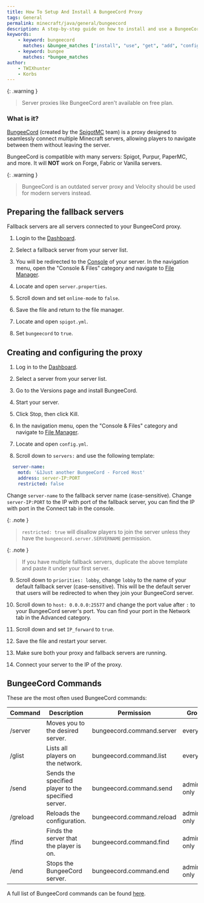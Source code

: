 ```yaml
---
title: How To Setup And Install A BungeeCord Proxy
tags: General
permalink: minecraft/java/general/bungeecord
description: A step-by-step guide on how to install and use a BungeeCord proxy server
keywords:
    - keyword: bungeecord
      matches: &bungee_matches ["install", "use", "get", "add", "configure", "load"]
    - keyword: bungee
      matches: *bungee_matches
author:
    - TWIXhunter
    - Korbs
---
```


{: .warning }
> Server proxies like BungeeCord aren't available on free plan.

### What is it?
[BungeeCord](https://www.spigotmc.org/wiki/bungeecord/) (created by the [SpigotMC](https://www.spigotmc.org/XenStaff/) team) is a proxy designed to seamlessly connect multiple Minecraft servers, allowing players to navigate between them without leaving the server. 

BungeeCord is compatible with many servers: Spigot, Purpur, PaperMC, and more. It will **NOT** work on Forge, Fabric or Vanilla servers.

{: .warning }
> BungeeCord is an outdated server proxy and Velocity should be used for modern servers instead.

## Preparing the fallback servers
Fallback servers are all servers connected to your BungeeCord proxy.

1. Login to the [Dashboard](https://client.falixnodes.net/).

2. Select a fallback server from your server list.

3. You will be redirected to the [Console](https://client.falixnodes.net/server/console) of your server. In the navigation menu, open the "Console & Files" category and navigate to [File Manager](https://client.falixnodes.net/server/filemanager).

5. Locate and open `server.properties`.

6. Scroll down and set `online-mode` to `false`.

7. Save the file and return to the file manager.

8. Locate and open `spigot.yml`.

9. Set `bungeecord` to `true`.

## Creating and configuring the proxy 

1. Log in to the [Dashboard](https://client.falixnodes.net/).

2. Select a server from your server list.

3. Go to the Versions page and install BungeeCord.

4. Start your server.

5. Click Stop, then click Kill.

6. In the navigation menu, open the "Console & Files" category and navigate to [File Manager](https://client.falixnodes.net/server/filemanager).

7. Locate and open `config.yml`.

8. Scroll down to `servers:` and use the following template:

  ```yaml
    server-name:
      motd: '&1Just another BungeeCord - Forced Host'
      address: server-IP:PORT
      restricted: false
  ```
  Change `server-name` to the fallback server name (case-sensitive).
  Change `server-IP:PORT` to the IP with port of the fallback server, you can find the IP with port in the Connect tab in the console.

  {: .note }
  > `restricted: true` will disallow players to join the server unless they have the `bungeecord.server.SERVERNAME` permission.

  {: .note }
  > If you have multiple fallback servers, duplicate the above template and paste it under your first server.

9. Scroll down to `priorities: lobby`, change `lobby` to the name of your default fallback server (case-sensitive). This will be the default server that users will be redirected to when they join your BungeeCord server.

10. Scroll down to `host: 0.0.0.0:25577` and change the port value after `:` to your BungeeCord server's port. You can find your port in the Network tab in the Advanced category.

11. Scroll down and set `IP_forward` to `true`.

12. Save the file and restart your server.

13. Make sure both your proxy and fallback servers are running.

14. Connect your server to the IP of the proxy.

## BungeeCord Commands

These are the most often used BungeeCord commands:

| Command                   | Description                                           | Permission                | Group       |
|---------------------------|-------------------------------------------------------|---------------------------|-------------|
| /server <server>          | Moves you to the desired server.                      | bungeecord.command.server | everyone    |
| /glist                    | Lists all players on the network.                     | bungeecord.command.list   | everyone    |
| /send <player> <server>   | Sends the specified player to the specified server.   | bungeecord.command.send   | admin-only  |
| /greload                  | Reloads the configuration.                            | bungeecord.command.reload | admin-only  |
| /find <player>            | Finds the server that the player is on.               | bungeecord.command.find   | admin-only  |
| /end                      | Stops the BungeeCord server.                          | bungeecord.command.end    | admin-only  |

A full list of BungeeCord commands can be found [here](https://www.spigotmc.org/wiki/bungeecord-commands/).

